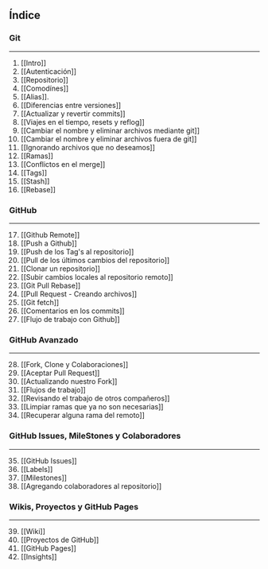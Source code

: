 ## Índice

### Git
***
1. [[Intro]]
2. [[Autenticación]]
3. [[Repositorio]]
4. [[Comodínes]]
5. [[Alias]].
6. [[Diferencias entre versiones]]
7. [[Actualizar y revertir commits]]
8. [[Viajes en el tiempo, resets y reflog]]
9. [[Cambiar el nombre y eliminar archivos mediante git]]
10. [[Cambiar el nombre y eliminar archivos fuera de git]]
11. [[Ignorando archivos que no deseamos]]
12. [[Ramas]]
13. [[Conflictos en el merge]]
14. [[Tags]]
15. [[Stash]]
16. [[Rebase]]

### GitHub
*** 
17. [[Github Remote]]
18. [[Push a Github]]
19. [[Push de los Tag's al repositorio]]
20. [[Pull de los últimos cambios del repositorio]]
21. [[Clonar un repositorio]]
22. [[Subir cambios locales al repositorio remoto]]
23. [[Git Pull Rebase]]
24. [[Pull Request - Creando archivos]]
25. [[Git fetch]]
26. [[Comentarios en los commits]]
27. [[Flujo de trabajo con Github]]

### GitHub Avanzado
***
28. [[Fork, Clone y Colaboraciones]]
29. [[Aceptar Pull Request]]
30. [[Actualizando nuestro Fork]]
31. [[Flujos de trabajo]]
32. [[Revisando el trabajo de otros compañeros]]
33. [[Limpiar ramas que ya no son necesarias]]
34. [[Recuperar alguna rama del remoto]]

### GitHub Issues, MileStones y Colaboradores
***
35. [[GitHub Issues]]
36. [[Labels]]
37. [[Milestones]]
38. [[Agregando colaboradores al repositorio]]

### Wikis, Proyectos y GitHub Pages
***
39. [[Wiki]]
40. [[Proyectos de GitHub]]
41. [[GitHub Pages]]
42. [[Insights]]
